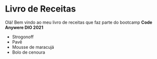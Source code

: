 # Livro de Receitas 

Olá! Bem vindo ao meu livro de receitas que faz parte do bootcamp **Code Anywere DIO 2021**

 - Strogonoff
 - Pavê
 - Mousse de maracujá
 - Bolo de cenoura